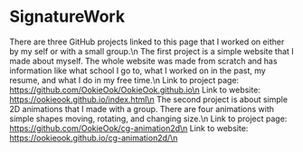 # SignatureWork
There are three GitHub projects linked to this page that I worked on either by my self or with a small group.\n
The first project is a simple website that I made about myself. The whole website was made from scratch and has information like what school I go to, what I worked on in the past, my resume, and what I do in my free time.\n
Link to project page: https://github.com/OokieOok/OokieOok.github.io\n
Link to website: https://ookieook.github.io/index.html\n
The second project is about simple 2D animations that I made with a group. There are four animations with simple shapes moving, rotating, and changing size.\n
Link to project page: https://github.com/OokieOok/cg-animation2d\n
Link to website: https://ookieook.github.io/cg-animation2d/\n
